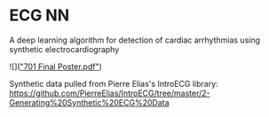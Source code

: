 # ECG NN
A deep learning algorithm for detection of cardiac arrhythmias using synthetic electrocardiography

![](["701 Final Poster.pdf"](https://github.com/llorenz29/ECGNN/blob/8ea522b9e8fd150035f87cd2448d8b3715892761/701%20Final%20Poster.pdf))

Synthetic data pulled from Pierre Elias's IntroECG library: https://github.com/PierreElias/IntroECG/tree/master/2-Generating%20Synthetic%20ECG%20Data

